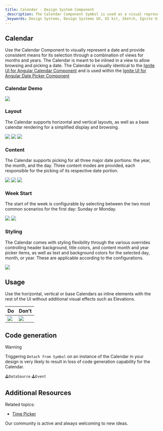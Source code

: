 ```yaml
---
title: Calendar - Design System Component
_description: The Calendar Component Symbol is used as a visual representation of a date providing the necessary mechanisms for date picking.
_keywords: Design Systems, Design Systems UX, UI kit, Sketch, Ignite UI for Angular, Sketch to Angular, Sketch to Angular, Angular, Angular Design System, Export code from Sketch, Design Kits for Angular, Sketch HTML, Sketch to HTML, Sketch UI kits
---
```


## Calendar

Use the Calendar Component to visually represent a date and provide consistent means for its selection through a combination of views for months and years. The Calendar is meant to be inlined in a view to allow browsing and picking a date. The Calendar is visually identical to the [Ignite UI for Angular Calendar Component](https://www.infragistics.com/products/ignite-ui-angular/angular/components/calendar.html) and is used within the [Ignite UI for Angular Date Picker Component](https://www.infragistics.com/products/ignite-ui-angular/angular/components/date_picker.html)

### Calendar Demo

<img src="../images/calendar_demo.png" srcset="../images/calendar_demo@2x.png 2x" />

### Layout

The Calendar supports horizontal and vertical layouts, as well as a base calendar rendering for a simplified display and browsing.

<img src="../images/calendar_horizontal.png" srcset="../images/calendar_horizontal@2x.png 2x" />
<img src="../images/calendar_vertical.png" srcset="../images/calendar_vertical@2x.png 2x" />
<img src="../images/calendar_base.png" srcset="../images/calendar_base@2x.png 2x" />

### Content

The Calendar supports picking for all three major date portions: the year, the month, and the day. Three content modes are provided, each responsible for the picking of its respective date portion.

<img src="../images/calendar_days.png" srcset="../images/calendar_days@2x.png 2x" />
<img src="../images/calendar_months.png" srcset="../images/calendar_months@2x.png 2x" />
<img src="../images/calendar_years.png" srcset="../images/calendar_years@2x.png 2x" />

### Week Start

The start of the week is configurable by selecting between the two most common scenarios for the first day: Sunday or Monday.

<img src="../images/calendar_sun.png" srcset="../images/calendar_sun@2x.png 2x" />
<img src="../images/calendar_mon.png" srcset="../images/calendar_mon@2x.png 2x" />

### Styling

The Calendar comes with styling flexibility through the various overrides controlling header background, title colors, and content month and year picker items, as well as text and background colors for the selected day, month, or year. These are applicable according to the configurations.

<img src="../images/calendar_styling.png" srcset="../images/calendar_styling@2x.png 2x" />

## Usage

Use the horizontal, vertical or base Calendars as inline elements with the rest of the UI without additional visual effects such as Elevations.

| Do                                                                                 | Don't                                                                                  |
| ---------------------------------------------------------------------------------- | -------------------------------------------------------------------------------------- |
| <img src="../images/calendar_do1.png" srcset="../images/calendar_do1@2x.png 2x" /> | <img src="../images/calendar_dont1.png" srcset="../images/calendar_dont1@2x.png 2x" /> |

## Code generation

> [!WARNING]
> Triggering `Detach from Symbol` on an instance of the Calendar in your design is very likely to result in loss of code generation capability for the Calendar.

`🕹️DataSource`
`🕹️Event`

## Additional Resources

Related topics:

- [Time Picker](time-picker.md)
  <div class="divider--half"></div>

Our community is active and always welcoming to new ideas.


